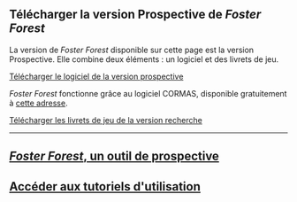 ## Télécharger la version Prospective de _Foster Forest_

La version de _Foster Forest_ disponible sur cette page est la version Prospective. Elle combine deux éléments : un logiciel et des livrets de jeu.


[Télécharger le logiciel de la version prospective](www.liberation.fr)

_Foster Forest_ fonctionne grâce au logiciel CORMAS, disponible gratuitement à [cette adresse](http://cormas.cirad.fr).



[Télécharger les livrets de jeu de la version recherche](www.lemonde.fr)


* * *

## [_Foster Forest_, un outil de prospective](https://timotheefouqueray.github.io/fosterforest/prospective/prospective)

## [Accéder aux tutoriels d'utilisation](https://timotheefouqueray.github.io/fosterforest/prospective/tutoriels)
